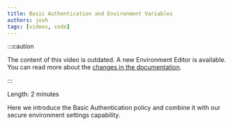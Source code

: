 ```yaml
---
title: Basic Authentication and Environment Variables
authors: josh
tags: [videos, code]
---
```


:::caution

The content of this video is outdated. A new Environment Editor is available. You can read more about the [changes in the documentation](/docs/deployments/environment-variables).

:::

<YouTubeVideo url="https://www.youtube-nocookie.com/embed/KHjZk8KxAlw" />

Length: 2 minutes

Here we introduce the Basic Authentication policy and combine it with our secure environment settings capability.
